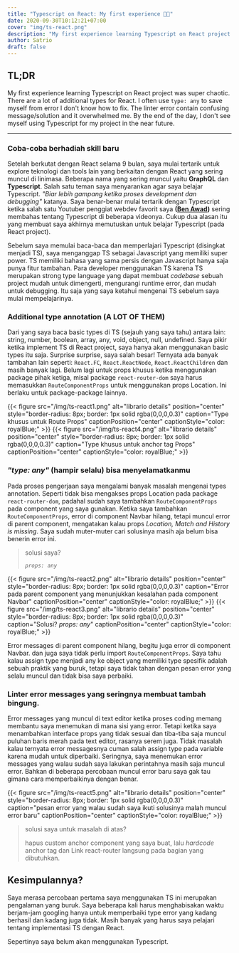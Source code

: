 ```yaml
---
title: "Typescript on React: My first experience 🤯🤯"
date: 2020-09-30T10:12:21+07:00
cover: "img/ts-react.png"
description: "My first experience learning Typescript on React project was super chaotic. I often found myself spending hours just to fix a type error 😫"
author: Satrio
draft: false
---
```


## TL;DR

My first experience learning Typescript on React project was super chaotic. There are a lot of additional types for React. I often use `type: any` to save myself from error I don't know how to fix. The linter error contain confusing message/solution and it overwhelmed me. By the end of the day, I don't see myself using Typescript for my project in the near future.

---

### Coba-coba berhadiah skill baru

Setelah berkutat dengan React selama 9 bulan, saya mulai tertarik untuk explore teknologi dan tools lain yang berkaitan dengan React yang sering muncul di linimasa. Beberapa nama yang sering muncul yaitu **GraphQL** dan **Typescript**. Salah satu teman saya menyarankan agar saya belajar Typescript. _"Biar lebih gampang ketika proses development dan debugging"_ katanya. Saya benar-benar mulai tertarik dengan Typescript ketika salah satu Youtuber penggiat webdev favorit saya **([Ben Awad](https://twitter.com/benawad))** sering membahas tentang Typescript di beberapa videonya. Cukup dua alasan itu yang membuat saya akhirnya memutuskan untuk belajar Typescript (pada React project).

Sebelum saya memulai baca-baca dan memperlajari Typescript (disingkat menjadi TS), saya menganggap TS sebagai Javascript yang memiliki super power. TS memiliki bahasa yang sama persis dengan Javascript hanya saja punya fitur tambahan. Para developer menggunakan TS karena TS merupakan strong type language yang dapat membuat _codebase_ sebuah project mudah untuk dimengerti, mengurangi runtime error, dan mudah untuk debugging. Itu saja yang saya ketahui mengenai TS sebelum saya mulai mempelajarinya.

### Additional type annotation (A LOT OF THEM)

Dari yang saya baca basic types di TS (sejauh yang saya tahu) antara lain: string, number, boolean, array, any, void, object, null, undefined. Saya pikir ketika implement TS di React project, saya hanya akan menggunakan basic types itu saja. Surprise surprise, saya salah besar! Ternyata ada banyak tambahan lain seperti: `React.FC`, `React.ReactNode`, `React.ReactChildren` dan masih banyak lagi. Belum lagi untuk props khusus ketika menggunakan package pihak ketiga, misal package `react-router-dom` saya harus memasukkan `RouteComponentProps` untuk menggunakan props Location. Ini berlaku untuk package-package lainnya.

{{< figure src="/img/ts-react1.png" alt="librario details" position="center" style="border-radius: 8px; border: 1px solid rgba(0,0,0,0.3)" caption="Type khusus untuk Route Props" captionPosition="center" captionStyle="color: royalBlue;" >}}
{{< figure src="/img/ts-react4.png" alt="librario details" position="center" style="border-radius: 8px; border: 1px solid rgba(0,0,0,0.3)" caption="Type khusus untuk anchor tag Props" captionPosition="center" captionStyle="color: royalBlue;" >}}

### _"type: any"_ (hampir selalu) bisa menyelamatkanmu

Pada proses pengerjaan saya mengalami banyak masalah mengenai types annotation. Seperti tidak bisa mengakses props Location pada package `react-router-dom`, padahal sudah saya tambahkan `RouteComponentProps` pada component yang saya gunakan. Ketika saya tambahkan `RouteComponentProps`, error di component Navbar hilang, tetapi muncul error di parent component, mengatakan kalau props _Location, Match and History is missing_. Saya sudah muter-muter cari solusinya masih aja belum bisa benerin error ini.

> solusi saya?
>
> _`props: any`_

{{< figure src="/img/ts-react2.png" alt="librario details" position="center" style="border-radius: 8px; border: 1px solid rgba(0,0,0,0.3)" caption="Error pada parent component yang menunjukkan kesalahan pada component Navbar" captionPosition="center" captionStyle="color: royalBlue;" >}}
{{< figure src="/img/ts-react3.png" alt="librario details" position="center" style="border-radius: 8px; border: 1px solid rgba(0,0,0,0.3)" caption="Solusi? _props: any_" captionPosition="center" captionStyle="color: royalBlue;" >}}

Error messages di parent component hilang, begitu juga error di component Navbar. dan juga saya tidak perlu import `RouteComponentProps`. Saya tahu kalau assign type menjadi any ke object yang memiliki type spesifik adalah sebuah praktik yang buruk, tetapi saya tidak tahan dengan pesan error yang selalu muncul dan tidak bisa saya perbaiki.

### Linter error messages yang seringnya membuat tambah bingung.

Error messages yang muncul di text editor ketika proses coding memang membantu saya menemukan di mana sisi yang error. Tetapi ketika saya menambahkan interface props yang tidak sesuai dan tiba-tiba saja muncul puluhan baris merah pada text editor, rasanya serem juga. Tidak masalah kalau ternyata error messagesnya cuman salah assign type pada variable karena mudah untuk diperbaiki. Seringnya, saya menemukan error messages yang walau sudah saya lakukan perintahnya masih saja muncul error. Bahkan di beberapa percobaan muncul error baru saya gak tau gimana cara memperbaikinya dengan benar.

{{< figure src="/img/ts-react5.png" alt="librario details" position="center" style="border-radius: 8px; border: 1px solid rgba(0,0,0,0.3)" caption="pesan error yang walau sudah saya ikuti solusinya malah muncul error baru" captionPosition="center" captionStyle="color: royalBlue;" >}}

> solusi saya untuk masalah di atas?
>
> hapus custom anchor component yang saya buat, lalu _hardcode_ anchor tag dan Link react-router langsung pada bagian yang dibutuhkan.

## Kesimpulannya?

Saya merasa percobaan pertama saya menggunakan TS ini merupakan pengalaman yang buruk. Saya beberapa kali harus menghabisakan waktu berjam-jam googling hanya untuk memperbaiki type error yang kadang berhasil dan kadang juga tidak. Masih banyak yang harus saya pelajari tentang implementasi TS dengan React.

Sepertinya saya belum akan menggunakan Typescript.
